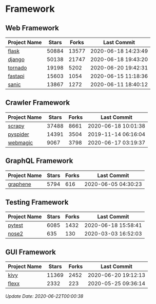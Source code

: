 # Framework

## Web Framework

| Project Name | Stars | Forks | Last Commit |
| ------------ | ----- | ----- | ----------- |
| [flask](https://github.com/pallets/flask) | 50884 | 13577 | 2020-06-18 14:23:49 |
| [django](https://github.com/django/django) | 50138 | 21747 | 2020-06-18 19:43:20 |
| [tornado](https://github.com/tornadoweb/tornado) | 19198 | 5202 | 2020-06-20 19:42:31 |
| [fastapi](https://github.com/tiangolo/fastapi) | 15603 | 1054 | 2020-06-15 11:18:36 |
| [sanic](https://github.com/huge-success/sanic) | 13867 | 1272 | 2020-06-11 18:40:12 |

## Crawler Framework

| Project Name | Stars | Forks | Last Commit |
| ------------ | ----- | ----- | ----------- |
| [scrapy](https://github.com/scrapy/scrapy) | 37488 | 8661 | 2020-06-18 10:01:38 |
| [pyspider](https://github.com/binux/pyspider) | 14391 | 3504 | 2019-11-14 06:16:04 |
| [webmagic](https://github.com/code4craft/webmagic) | 9067 | 3798 | 2020-06-17 03:19:37 |

## GraphQL Framework

| Project Name | Stars | Forks | Last Commit |
| ------------ | ----- | ----- | ----------- |
| [graphene](https://github.com/graphql-python/graphene) | 5794 | 616 | 2020-06-05 04:30:23 |

## Testing Framework

| Project Name | Stars | Forks | Last Commit |
| ------------ | ----- | ----- | ----------- |
| [pytest](https://github.com/pytest-dev/pytest) | 6085 | 1432 | 2020-06-18 15:58:41 |
| [nose2](https://github.com/nose-devs/nose2) | 635 | 130 | 2020-03-03 16:52:03 |

## GUI Framework

| Project Name | Stars | Forks | Last Commit |
| ------------ | ----- | ----- | ----------- |
| [kivy](https://github.com/kivy/kivy) | 11369 | 2452 | 2020-06-20 19:12:13 |
| [flexx](https://github.com/flexxui/flexx) | 2332 | 223 | 2020-05-25 09:36:14 |

*Update Date: 2020-06-22T00:00:38*